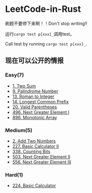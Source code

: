 # LeetCode-in-Rust
刷题不要停下来啊！！Don't stop writing!!

运行`cargo test p[xxx]_`调用test。

Call test by running `cargo test p[xxx]_`.



## 现在可以公开的情报

### Easy(7)

- [1. Two Sum](https://github.com/HuaHuaY/LeetCode-in-Rust/tree/main/src/p1_two_sum)
- [9. Palindrome Number](https://github.com/HuaHuaY/LeetCode-in-Rust/tree/main/src/p9_palindrome_number)
- [13. Roman to Integer](https://github.com/HuaHuaY/LeetCode-in-Rust/tree/main/src/p13_roman_to_integer)
- [14. Longest Common Prefix](https://github.com/HuaHuaY/LeetCode-in-Rust/tree/main/src/p14_longest_common_prefix)
- [20. Valid Parentheses](https://github.com/HuaHuaY/LeetCode-in-Rust/tree/main/src/p20_valid_parentheses)
- [496. Next Greater Element I](https://github.com/HuaHuaY/LeetCode-in-Rust/tree/main/src/p496_next_greater_element_i)
- [896. Monotonic Array](https://github.com/HuaHuaY/LeetCode-in-Rust/tree/main/src/p896_monotonic_array)

### Medium(5)

- [2. Add Two Numbers](https://github.com/HuaHuaY/LeetCode-in-Rust/tree/main/src/p2_add_two_numbers)
- [227. Basic Calculator II](https://github.com/HuaHuaY/LeetCode-in-Rust/tree/main/src/p227_basic_calculator_ii)
- [338. Counting Bits](https://github.com/HuaHuaY/LeetCode-in-Rust/tree/main/src/p338_counting_bits)
- [503. Next Greater Element II](https://github.com/HuaHuaY/LeetCode-in-Rust/tree/main/src/p503_next_greater_element_ii)
- [556. Next Greater Element III](https://github.com/HuaHuaY/LeetCode-in-Rust/tree/main/src/p556_next_greater_element_iii)

### Hard(1)

- [224. Basic Calculator](https://github.com/HuaHuaY/LeetCode-in-Rust/tree/main/src/p224_basic_calculator)

